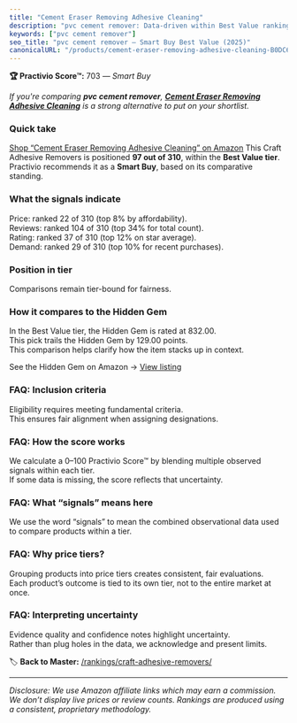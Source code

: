 ```yaml
---
title: "Cement Eraser Removing Adhesive Cleaning"
description: "pvc cement remover: Data-driven within Best Value ranking using the Practivio Score™. Positioned by quality, value, demand, findability, momentum."
keywords: ["pvc cement remover"]
seo_title: "pvc cement remover — Smart Buy Best Value (2025)"
canonicalURL: "/products/cement-eraser-removing-adhesive-cleaning-B0DC6CBLF3/"
---
```


**🏆 Practivio Score™:** 703 — _Smart Buy_


*If you're comparing **pvc cement remover**, **[Cement Eraser Removing Adhesive Cleaning](https://www.amazon.com/dp/B0DC6CBLF3?tag=practivio-20)** is a strong alternative to put on your shortlist.*
### Quick take
[Shop “Cement Eraser Removing Adhesive Cleaning” on Amazon](https://www.amazon.com/dp/B0DC6CBLF3?tag=practivio-20)
This Craft Adhesive Removers is positioned **97 out of 310**, within the **Best Value tier**.  
Practivio recommends it as a **Smart Buy**, based on its comparative standing.

### What the signals indicate
Price: ranked 22 of 310 (top 8% by affordability).  
Reviews: ranked 104 of 310 (top 34% for total count).  
Rating: ranked 37 of 310 (top 12% on star average).  
Demand: ranked 29 of 310 (top 10% for recent purchases).

### Position in tier
Comparisons remain tier-bound for fairness.

### How it compares to the Hidden Gem
In the Best Value tier, the Hidden Gem is rated at 832.00.  
This pick trails the Hidden Gem by 129.00 points.  
This comparison helps clarify how the item stacks up in context.  

See the Hidden Gem on Amazon → [View listing](https://www.amazon.com/dp/B0CJNS7RV1?tag=practivio-20)

### FAQ: Inclusion criteria
Eligibility requires meeting fundamental criteria.  
This ensures fair alignment when assigning designations.

### FAQ: How the score works
We calculate a 0–100 Practivio Score™ by blending multiple observed signals within each tier.  
If some data is missing, the score reflects that uncertainty.

### FAQ: What “signals” means here
We use the word “signals” to mean the combined observational data used to compare products within a tier.

### FAQ: Why price tiers?
Grouping products into price tiers creates consistent, fair evaluations.  
Each product’s outcome is tied to its own tier, not to the entire market at once.

### FAQ: Interpreting uncertainty
Evidence quality and confidence notes highlight uncertainty.  
Rather than plug holes in the data, we acknowledge and present limits.


🏷️ **Back to Master:** [/rankings/craft-adhesive-removers/](/rankings/craft-adhesive-removers/)

---
_Disclosure: We use Amazon affiliate links which may earn a commission. We don’t display live prices or review counts. Rankings are produced using a consistent, proprietary methodology._
